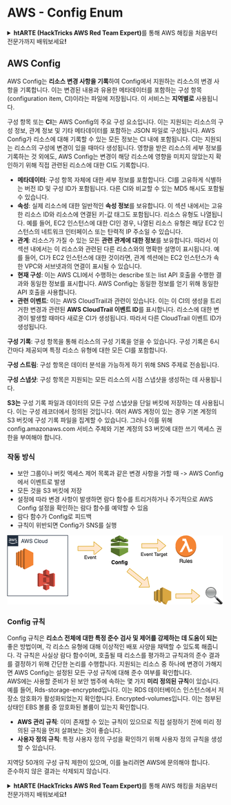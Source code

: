 # AWS - Config Enum

<details>

<summary><strong>htARTE (HackTricks AWS Red Team Expert)</strong>를 통해 AWS 해킹을 처음부터 전문가까지 배워보세요<strong>!</strong></summary>

HackTricks를 지원하는 다른 방법:

* HackTricks에서 **회사 광고를 보거나 HackTricks를 PDF로 다운로드**하려면 [**SUBSCRIPTION PLANS**](https://github.com/sponsors/carlospolop)를 확인하세요!
* [**공식 PEASS & HackTricks 상품**](https://peass.creator-spring.com)을 구매하세요.
* [**The PEASS Family**](https://opensea.io/collection/the-peass-family)를 발견하세요. 독점적인 [**NFT**](https://opensea.io/collection/the-peass-family) 컬렉션입니다.
* 💬 [**Discord 그룹**](https://discord.gg/hRep4RUj7f) 또는 [**텔레그램 그룹**](https://t.me/peass)에 **참여**하거나 **Twitter** 🐦 [**@hacktricks_live**](https://twitter.com/hacktricks_live)를 **팔로우**하세요.
* **HackTricks**와 **HackTricks Cloud** github 저장소에 PR을 제출하여 여러분의 해킹 기법을 공유하세요.

</details>

## AWS Config

AWS Config는 **리소스 변경 사항을 기록**하여 Config에서 지원하는 리소스의 변경 사항을 기록합니다. 이는 변경된 내용과 유용한 메타데이터를 포함하는 구성 항목(configuration item, CI)이라는 파일에 저장됩니다.
이 서비스는 **지역별로** 사용됩니다.

구성 항목 또는 **CI**는 AWS Config의 주요 구성 요소입니다. 이는 지원되는 리소스의 구성 정보, 관계 정보 및 기타 메타데이터를 포함하는 JSON 파일로 구성됩니다. AWS Config가 리소스에 대해 기록할 수 있는 모든 정보는 CI 내에 포함됩니다. CI는 지원되는 리소스의 구성에 변경이 있을 때마다 생성됩니다. 영향을 받은 리소스의 세부 정보를 기록하는 것 외에도, AWS Config는 변경이 해당 리소스에 영향을 미치지 않았는지 확인하기 위해 직접 관련된 리소스에 대한 CI도 기록합니다.

* **메타데이터**: 구성 항목 자체에 대한 세부 정보를 포함합니다. CI를 고유하게 식별하는 버전 ID 및 구성 ID가 포함됩니다. 다른 CI와 비교할 수 있는 MD5 해시도 포함될 수 있습니다.
* **속성**: 실제 리소스에 대한 일반적인 **속성 정보**를 보유합니다. 이 섹션 내에서는 고유한 리소스 ID와 리소스에 연결된 키-값 태그도 포함됩니다. 리소스 유형도 나열됩니다. 예를 들어, EC2 인스턴스에 대한 CI인 경우, 나열된 리소스 유형은 해당 EC2 인스턴스의 네트워크 인터페이스 또는 탄력적 IP 주소일 수 있습니다.
* **관계**: 리소스가 가질 수 있는 모든 **관련 관계에 대한 정보**를 보유합니다. 따라서 이 섹션 내에서는 이 리소스와 관련된 다른 리소스와의 명확한 설명이 표시됩니다. 예를 들어, CI가 EC2 인스턴스에 대한 것이라면, 관계 섹션에는 EC2 인스턴스가 속한 VPC와 서브넷과의 연결이 표시될 수 있습니다.
* **현재 구성**: 이는 AWS CLI에서 수행하는 describe 또는 list API 호출을 수행한 결과와 동일한 정보를 표시합니다. AWS Config는 동일한 정보를 얻기 위해 동일한 API 호출을 사용합니다.
* **관련 이벤트**: 이는 AWS CloudTrail과 관련이 있습니다. 이는 이 CI의 생성을 트리거한 변경과 관련된 **AWS CloudTrail 이벤트 ID**를 표시합니다. 리소스에 대한 변경이 발생할 때마다 새로운 CI가 생성됩니다. 따라서 다른 CloudTrail 이벤트 ID가 생성됩니다.

**구성 기록**: 구성 항목을 통해 리소스의 구성 기록을 얻을 수 있습니다. 구성 기록은 6시간마다 제공되며 특정 리소스 유형에 대한 모든 CI를 포함합니다.

**구성 스트림**: 구성 항목은 데이터 분석을 가능하게 하기 위해 SNS 주제로 전송됩니다.

**구성 스냅샷**: 구성 항목은 지원되는 모든 리소스의 시점 스냅샷을 생성하는 데 사용됩니다.

**S3는** 구성 기록 파일과 데이터의 모든 구성 스냅샷을 단일 버킷에 저장하는 데 사용됩니다. 이는 구성 레코더에서 정의된 것입니다. 여러 AWS 계정이 있는 경우 기본 계정의 S3 버킷에 구성 기록 파일을 집계할 수 있습니다. 그러나 이를 위해 config.amazonaws.com 서비스 주체와 기본 계정의 S3 버킷에 대한 쓰기 액세스 권한을 부여해야 합니다.

### 작동 방식

* 보안 그룹이나 버킷 액세스 제어 목록과 같은 변경 사항을 가할 때 -> AWS Config에서 이벤트로 발생
* 모든 것을 S3 버킷에 저장
* 설정에 따라 변경 사항이 발생하면 람다 함수를 트리거하거나 주기적으로 AWS Config 설정을 확인하는 람다 함수를 예약할 수 있음
* 람다 함수가 Config로 피드백
* 규칙이 위반되면 Config가 SNS를 실행

![](<../../../../.gitbook/assets/image (46).png>)

### Config 규칙

Config 규칙은 **리소스 전체에 대한 특정 준수 검사 및 제어를 강제하는 데 도움이 되는** 좋은 방법이며, 각 리소스 유형에 대해 이상적인 배포 사양을 채택할 수 있도록 해줍니다. 각 규칙은 사실상 람다 함수이며, 호출될 때 리소스를 평가하고 규칙과의 준수 결과를 결정하기 위해 간단한 논리를 수행합니다. 지원되는 리소스 중 하나에 변경이 가해지면 AWS Config는 설정된 모든 구성 규칙에 대해 준수 여부를 확인합니다.\
AWS에는 사용할 준비가 된 보안 범주에 속하는 몇 가지 **미리 정의된 규칙**이 있습니다. 예를 들어, Rds-storage-encrypted입니다. 이는 RDS 데이터베이스 인스턴스에서 저장소 암호화가 활성화되었는지 확인합니다. Encrypted-volumes입니다. 이는 첨부된 상태인 EBS 볼륨 중 암호화된 볼륨이 있는지 확인합니다.

* **AWS 관리 규칙**: 이미 존재할 수 있는 규칙이 있으므로 직접 설정하기 전에 미리 정의된 규칙을 먼저 살펴보는 것이 좋습니다.
* **사용자 정의 규칙**: 특정 사용자 정의 구성을 확인하기 위해 사용자 정의 규칙을 생성할 수 있습니다.

지역당 50개의 구성 규칙 제한이 있으며, 이를 늘리려면 AWS에 문의해야 합니다.\
준수하지 않은 결과는 삭제되지 않습니다.

<details>

<summary><strong>htARTE (HackTricks AWS Red Team Expert)</strong>를 통해 AWS 해킹을 처음부터 전문가까지 배워보세요<strong>!</strong></summary>

HackTricks를 지원하는 다른 방법:

* HackTricks에서 **회사 광고를 보거나 HackTricks를
